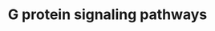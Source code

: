 ---
annotations:
- id: PW:0000229
  parent: signaling pathway
  type: Pathway Ontology
  value: G protein mediated signaling pathway via Galphaq family
- id: PW:0000125
  parent: signaling pathway
  type: Pathway Ontology
  value: G protein mediated signaling pathway
- id: PW:0000230
  parent: signaling pathway
  type: Pathway Ontology
  value: G protein mediated signaling pathway via Galpha12/Galpha13 family
- id: PW:0000227
  parent: signaling pathway
  type: Pathway Ontology
  value: G protein mediated signaling pathway via Galphas family
- id: PW:0000228
  parent: signaling pathway
  type: Pathway Ontology
  value: G protein mediated signaling pathway via Galphai family
authors:
- Nsalomonis
- MaintBot
- AlexanderPico
- BruceConklin
- C.Redfern
- Thomas
- Samuel Sklar
- Zari
- Mkutmon
- Khanspers
- Eweitz
description: 'G proteins, short for guanine nucleotide-binding proteins, are a family
  of proteins involved in second messenger cascades. G proteins are so called because
  they function as "molecular switches". They alternate from ''inactive'' guanosine
  diphosphate (GDP) to ''active'' guanosine triphosphate (GTP), which is a binding
  state, and which proceeds to regulate downstream cell processes.  Source: [[wikipedia:G_protein|Wikipedia]]  Proteins
  on this pathway have targeted assays available via the [https://assays.cancer.gov/available_assays?wp_id=WP35
  CPTAC Assay Portal]'
last-edited: 2021-05-22
organisms:
- Homo sapiens
redirect_from:
- /index.php/Pathway:WP35
- /instance/WP35
revision: null
schema-jsonld:
- '@context': https://schema.org/
  '@id': https://wikipathways.github.io/pathways/WP35.html
  '@type': Dataset
  creator:
    '@type': Organization
    name: WikiPathways
  description: 'G proteins, short for guanine nucleotide-binding proteins, are a family
    of proteins involved in second messenger cascades. G proteins are so called because
    they function as "molecular switches". They alternate from ''inactive'' guanosine
    diphosphate (GDP) to ''active'' guanosine triphosphate (GTP), which is a binding
    state, and which proceeds to regulate downstream cell processes.  Source: [[wikipedia:G_protein|Wikipedia]]  Proteins
    on this pathway have targeted assays available via the [https://assays.cancer.gov/available_assays?wp_id=WP35
    CPTAC Assay Portal]'
  keywords:
  - ADCY1
  - ADCY2
  - ADCY3
  - ADCY4
  - ADCY5
  - ADCY6
  - ADCY7
  - ADCY8
  - ADCY9
  - AKAP1
  - AKAP10
  - AKAP11
  - AKAP12
  - AKAP13
  - AKAP2
  - AKAP3
  - AKAP4
  - AKAP5
  - AKAP6
  - AKAP7
  - AKAP8
  - AKAP9
  - ARHGEF1
  - CALM1
  - Ca2+
  - DAG
  - GNA11
  - GNA12
  - GNA13
  - GNA14
  - GNA15
  - GNAI1
  - GNAI2
  - GNAI3
  - GNAL
  - GNAO1
  - GNAQ
  - GNAS
  - GNAZ
  - GNB1
  - GNB2
  - GNB3
  - GNB5
  - GNG10
  - GNG11
  - GNG12
  - GNG13
  - GNG3
  - GNG4
  - GNG5
  - GNG7
  - GNG8
  - GNGT1
  - GNGT2
  - HRAS
  - IP3
  - ITPR1
  - KCNJ3
  - KRAS
  - NRAS
  - PDE1A
  - PDE1B
  - PDE1C
  - PDE4A
  - PDE4B
  - PDE4C
  - PDE4D
  - PDE7A
  - PDE7B
  - PDE8A
  - PDE8B
  - PLCB3
  - PPP3CA
  - PPP3CC
  - PRKACA
  - PRKACB
  - PRKACG
  - PRKAR1A
  - PRKAR1B
  - PRKAR2A
  - PRKAR2B
  - PRKCA
  - PRKCB1
  - PRKCD
  - PRKCE
  - PRKCG
  - PRKCH
  - PRKCI
  - PRKCQ
  - PRKCZ
  - PRKD1
  - PRKD3
  - RHOA
  - RRAS
  - SLC9A1
  - cAMP
  license: CC0
  name: G protein signaling pathways
seo: CreativeWork
title: G protein signaling pathways
wpid: WP35
---